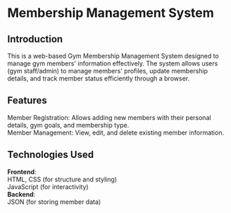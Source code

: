 # Membership Management System

## **Introduction**
This is a web-based Gym Membership Management System designed to manage gym members' information effectively. The system allows users (gym staff/admin) to manage members' profiles, update membership details, and track member status efficiently through a browser.

## **Features** 
Member Registration: Allows adding new members with their personal details, gym goals, and membership type.  
Member Management: View, edit, and delete existing member information. 

## **Technologies Used**
**Frontend**:  
HTML, CSS (for structure and styling)  
JavaScript (for interactivity)  
**Backend**:  
JSON (for storing member data)  
